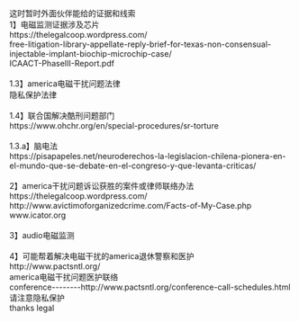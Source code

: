 <br>
<br>
<br>
这时暂时外面伙伴能给的证据和线索<br>
1】电磁监测证据涉及芯片<br>
https://thelegalcoop.wordpress.com/<br>
free-litigation-library-appellate-reply-brief-for-texas-non-consensual-injectable-implant-biochip-microchip-case/<br>
ICAACT-PhaseIII-Report.pdf<br>
<br>
1.3】america电磁干扰问题法律<br>
隐私保护法律<br>
<br>
1.4】联合国解决酷刑问题部门<br>
https://www.ohchr.org/en/special-procedures/sr-torture<br>
<br>
1.3.a】脑电法<br>
https://pisapapeles.net/neuroderechos-la-legislacion-chilena-pionera-en-el-mundo-que-se-debate-en-el-congreso-y-que-levanta-criticas/<br>
<br>
2】america干扰问题诉讼获胜的案件或律师联络办法<br>
https://thelegalcoop.wordpress.com/<br>
http://www.avictimoforganizedcrime.com/Facts-of-My-Case.php<br>
www.icator.org<br>
<br>
3】audio电磁监测<br>
<br>
4】可能帮着解决电磁干扰的america退休警察和医护<br>
http://www.pactsntl.org/<br>
america电磁干扰问题医护联络<br>
conference--------http://www.pactsntl.org/conference-call-schedules.html<br>
请注意隐私保护<br>
thanks legal<br>
<br>
<br>
<br>
<br>
<br>
<br>
<br>
<br>
<br>
